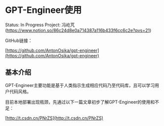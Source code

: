 # GPT-Engineer使用

Status: In Progress
Project: 冯屹芃 (https://www.notion.so/86c24d8e0a714387a116b433f6cc6c2e?pvs=21)

GitHub链接：

[https://github.com/AntonOsika/gpt-engineer](https://github.com/AntonOsika/gpt-engineer)

## 基本介绍

GPT-Engineer主要功能是基于人类指示生成相应代码乃至代码库，且可以学习用户代码风格。

目前本地部署出现瓶颈，先通过以下一篇文章初步了解GPT-Engineer的使用和不足：

[http://t.csdn.cn/PNrZS](http://t.csdn.cn/PNrZS)